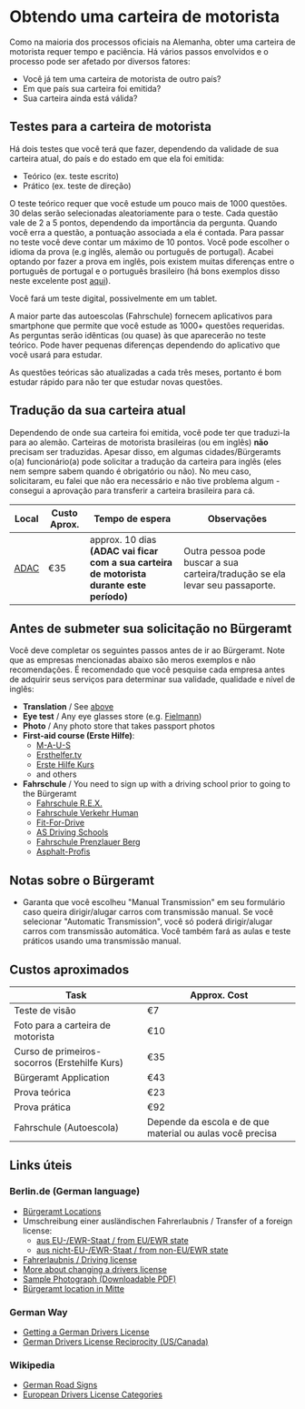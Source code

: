 # Obtendo uma carteira de motorista

Como na maioria dos processos oficiais na Alemanha, obter uma carteira de motorista requer tempo e paciência. Há vários passos envolvidos e o processo pode ser afetado por diversos fatores:

- Você já tem uma carteira de motorista de outro país?
- Em que país sua carteira foi emitida?
- Sua carteira ainda está válida?

## Testes para a carteira de motorista

Há dois testes que você terá que fazer, dependendo da validade de sua carteira atual, do país e do estado em que ela foi emitida:

- Teórico (ex. teste escrito)
- Prático (ex. teste de direção)

O teste teórico requer que você estude um pouco mais de 1000 questões. 30 delas serão selecionadas aleatoriamente para o teste. Cada questão vale de 2 a 5 pontos, dependendo da importância da pergunta. Quando você erra a questão, a pontuação associada a ela é contada. Para passar no teste você deve contar um máximo de 10 pontos. Você pode escolher o idioma da prova (e.g inglês, alemão ou português de portugal). Acabei optando por fazer a prova em inglês, pois existem muitas diferenças entre o português de portugal e o português brasileiro (há bons exemplos disso neste excelente post [aqui](www.brasileiros-mundo-afora.com/2014/03/10-dicas-para-voce-conseguir-carteira.html)).

Você fará um teste digital, possivelmente em um tablet. 

A maior parte das autoescolas (Fahrschule) fornecem aplicativos para smartphone que permite que você estude as 1000+ questões requeridas. As perguntas serão idênticas (ou quase) às que aparecerão no teste teórico. Pode haver pequenas diferenças dependendo do aplicativo que você usará para estudar.

As questões teóricas são atualizadas a cada três meses, portanto é bom estudar rápido para não ter que estudar novas questões.

## Tradução da sua carteira atual

Dependendo de onde sua carteira foi emitida, você pode ter que traduzi-la para ao alemão. Carteiras de motorista brasileiras (ou em inglês) **não** precisam ser traduzidas. Apesar disso, em algumas cidades/Bürgeramts o(a) funcionário(a) pode solicitar a tradução da carteira para inglês (eles nem sempre sabem quando é obrigatório ou não). No meu caso, solicitaram, eu falei que não era necessário e não tive problema algum - consegui a aprovação para transferir a carteira brasileira para cá.


| Local          | Custo Aprox. | Tempo de espera | Observações 
| ------------- |------------- |------------- |------------- |
| [ADAC](https://www.adac.de/adac_vor_ort/berlin_brandenburg/verkehr_und_technik/fuehrerscheinfragen/default.aspx?ComponentId=67578&SourcePageId=61898) | €35 | approx. 10 dias **(ADAC vai ficar com a sua carteira de motorista durante este período)** | Outra pessoa pode buscar a sua carteira/tradução se ela levar seu passaporte.


## Antes de submeter sua solicitação no Bürgeramt

Você deve completar os seguintes passos antes de ir ao Bürgeramt. Note que as empresas mencionadas abaixo são meros exemplos e não recomendações. É recomendado que você pesquise cada empresa antes de adquirir seus serviços para determinar sua validade, qualidade e nível de inglês:

- **Translation** / See [above](#translation-of-your-current-drivers-license)
- **Eye test** / Any eye glasses store (e.g. [Fielmann](https://www.fielmann.de))
- **Photo** / Any photo store that takes passport photos
- **First-aid course (Erste Hilfe)**:
  - [M-A-U-S](https://www.erstehilfe.de/)
  - [Ersthelfer.tv](https://www.ersthelfer.tv/reservieren/reservation/)
  - [Erste Hilfe Kurs](http://www.ersthelferkurs.de/)
  - and others
- **Fahrschule** / You need to sign up with a driving school prior to going to the Bürgeramt
  - [Fahrschule R.E.X.](http://www.rexdrive.de/)
  - [Fahrschule Verkehr Human](http://www.verkehrhuman.de/)
  - [Fit-For-Drive](http://www.fit-for-drive.cc/)
  - [AS Driving Schools](http://www.as-fahrschule.de/)
  - [Fahrschule Prenzlauer Berg](http://www.fahrschule-berlin-prenzlauer-berg.de/german%20driving%20license%20home.html)
  - [Asphalt-Profis](http://www.asphalt-profis.de/)


## Notas sobre o Bürgeramt

- Garanta que você escolheu "Manual Transmission" em seu formulário caso queira dirigir/alugar carros com transmissão manual. Se você selecionar "Automatic Transmission", você só poderá dirigir/alugar carros com transmissão automática. Você também fará as aulas e teste práticos usando uma transmissão manual.

## Custos aproximados

| Task          | Approx. Cost |
| ------------- |------------- |
| Teste de visão | €7
| Foto para a carteira de motorista | €10
| Curso de primeiros-socorros (Erstehilfe Kurs) | €35
| Bürgeramt Application | €43
| Prova teórica | €23
| Prova prática | €92
| Fahrschule (Autoescola) | Depende da escola e de que material ou aulas você precisa


## Links úteis

### Berlin.de (German language)
- [Bürgeramt Locations](https://service.berlin.de/buergerberatung-aemter/)
- Umschreibung einer ausländischen Fahrerlaubnis / Transfer of a foreign license:
  - [aus EU-/EWR-Staat / from EU/EWR state](http://www.berlin.de/labo/mobilitaet/fahrerlaubnisse-personen-und-gueterbefoerderung/dienstleistungen/service.213924.php/dienstleistung/121598/)
  - [aus nicht-EU-/EWR-Staat / from non-EU/EWR state](http://www.berlin.de/labo/mobilitaet/fahrerlaubnisse-personen-und-gueterbefoerderung/dienstleistungen/service.213924.php/dienstleistung/327537/)
- [Fahrerlaubnis / Driving license](https://www.berlin.de/labo/mobilitaet/fahrerlaubnisse-personen-und-gueterbefoerderung/fahrerlaubnis-fuehrerschein/)
- [More about changing a drivers license](http://www.berlin.de/labo/mobilitaet/fahrerlaubnisse-personen-und-gueterbefoerderung/fahrerlaubnis-fuehrerschein/artikel.232531.php)
- [Sample Photograph (Downloadable PDF)](https://www.berlin.de/labo/_assets/kraftfahrzeugwesen/foto-mustertafel.pdf)
- [Bürgeramt location in Mitte](https://service.berlin.de/standort/123202/)

### German Way
- [Getting a German Drivers License](https://www.german-way.com/for-expats/living-in-germany/german-drivers-license-reciprocity/getting-a-german-drivers-license/)
- [German Drivers License Reciprocity (US/Canada)](https://www.german-way.com/for-expats/living-in-germany/german-drivers-license-reciprocity/)

### Wikipedia
- [German Road Signs](https://en.wikipedia.org/wiki/Road_signs_in_Germany)
- [European Drivers License Categories](https://en.wikipedia.org/wiki/European_driving_licence#Categories_valid_in_all_EEA_member_states)


